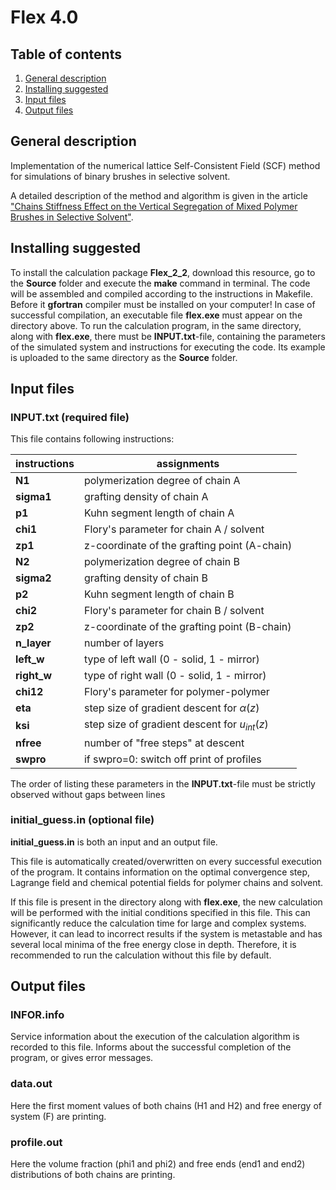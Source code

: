 # Flex 4.0

## Table of contents
1. [General description](#General-description)
2. [Installing suggested](#Installing-suggested)
3. [Input files](#Input-files)
4. [Output files](#Output-files) 

## General description
Implementation of the numerical lattice Self-Consistent Field (SCF) method for simulations of binary brushes in selective solvent.

A detailed description of the method and algorithm is given in the article ["Chains Stiffness Effect on the Vertical Segregation of Mixed Polymer Brushes in Selective Solvent"](https://www.mdpi.com/2073-4360/15/3/644/ "Polymers 2023, 15(3), 644").

## Installing suggested 
To install the calculation package **Flex_2_2**, download this resource, go to the **Source** folder and execute the **make** command in terminal.
The code will be assembled and compiled according to the instructions in Makefile. Before it **gfortran** compiler must be installed on your computer! In case of successful compilation, an executable file **flex.exe** must appear on the directory above. To run the calculation program, in the same directory, along with **flex.exe**, there must be **INPUT.txt**-file, containing the parameters of the simulated system and instructions for executing the code. Its example is uploaded to the same directory as the **Source** folder.

## Input files
### INPUT.txt (required file)
This file contains following instructions:

| instructions | assignments |
|------------|-------------------------------------------------|
|**N1**      |  polymerization degree of chain A               |
|**sigma1**  |  grafting density of chain A                    |
|**p1**      |  Kuhn segment length of chain A                 |
|**chi1**    |  Flory's parameter for chain A / solvent        |
|**zp1**     |  z-coordinate of the grafting point (A-chain)   |
|**N2**      |  polymerization degree of chain B               |
|**sigma2**  |  grafting density of chain B                    |
|**p2**      |  Kuhn segment length of chain B                 |
|**chi2**    |  Flory's parameter for chain B / solvent        |
|**zp2**     |  z-coordinate of the grafting point (B-chain)   |
|**n_layer** |  number of layers                               |
|**left_w**  |  type of left wall (0 - solid, 1 - mirror)      |
|**right_w** |  type of right wall (0 - solid, 1 - mirror)     |
|**chi12**   |  Flory's parameter for polymer-polymer          |
|**eta**     |  step size of gradient descent for $\alpha(z)$  |
|**ksi**     |  step size of gradient descent for $u_{int}(z)$ |
|**nfree**   |  number of "free steps" at descent              |
|**swpro**   |  if swpro=0: switch off print of profiles       |

The order of listing these parameters in the **INPUT.txt**-file must be strictly observed without gaps between lines

### initial_guess.in (optional file)
**initial_guess.in** is both an input and an output file.

This file is automatically created/overwritten on every successful execution of the program. It contains information on the optimal convergence step, Lagrange field and chemical potential fields for polymer chains and solvent.

If this file is present in the directory along with **flex.exe**, the new calculation will be performed with the initial conditions specified in this file. This can significantly reduce the calculation time for large and complex systems. However, it can lead to incorrect results if the system is metastable and has several local minima of the free energy close in depth. Therefore, it is recommended to run the calculation without this file by default.

## Output files

### INFOR.info
Service information about the execution of the calculation algorithm is recorded to this file. Informs about the successful completion of the program, or gives error messages.

### data.out
Here the first moment values of both chains (H1 and H2) and free energy of system (F) are printing.

### profile.out
Here the volume fraction (phi1 and phi2) and free ends (end1 and end2) distributions of both chains are printing.



